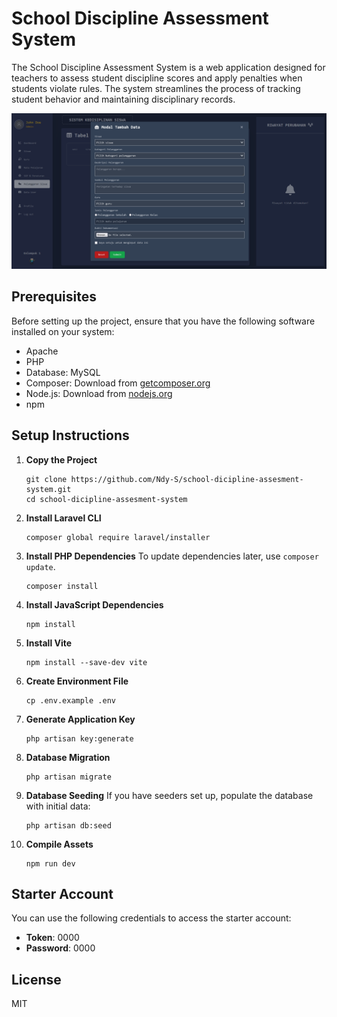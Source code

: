 # School Discipline Assessment System
The School Discipline Assessment System is a web application designed for teachers to assess student discipline scores and apply penalties when students violate rules. The system streamlines the process of tracking student behavior and maintaining disciplinary records.

<img src="https://github.com/Ndy-S/school-dicipline-assesment-system/blob/main/public/img/overview.png" alt="Project Overview">

## Prerequisites
Before setting up the project, ensure that you have the following software installed on your system:
- Apache
- PHP
- Database: MySQL
- Composer: Download from [getcomposer.org](https://getcomposer.org)
- Node.js: Download from [nodejs.org](https://nodejs.org)
- npm

## Setup Instructions
1. **Copy the Project**
    ```
    git clone https://github.com/Ndy-S/school-dicipline-assesment-system.git
    cd school-dicipline-assesment-system
    ```
2. **Install Laravel CLI**
    ```
    composer global require laravel/installer
    ```
3. **Install PHP Dependencies** To update dependencies later, use `composer update`.
    ```
    composer install
    ```
4. **Install JavaScript Dependencies**
    ```
    npm install
    ```
5. **Install Vite**
    ```
    npm install --save-dev vite
    ```
6. **Create Environment File**
    ```
    cp .env.example .env
    ```
7. **Generate Application Key**
    ```
    php artisan key:generate
    ```
8. **Database Migration**
    ```
    php artisan migrate
    ```
9. **Database Seeding** If you have seeders set up, populate the database with initial data:
    ```
    php artisan db:seed
    ```
11. **Compile Assets**
    ```
    npm run dev
    ```

## Starter Account
You can use the following credentials to access the starter account:
- **Token**: 0000
- **Password**: 0000

## License
MIT

